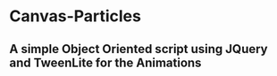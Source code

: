 # Canvas-Particles

## A simple Object Oriented script using JQuery and TweenLite for the Animations

